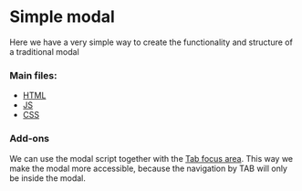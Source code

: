 # Simple modal

Here we have a very simple way to create the functionality and structure of a traditional modal

### Main files:

- [HTML](https://github.com/Hai-San/simple-code-examples/blob/main/src/modal/index.html)
- [JS](https://github.com/Hai-San/simple-code-examples/blob/main/src/modal/main.js)
- [CSS](https://github.com/Hai-San/simple-code-examples/blob/main/src/modal/style.css)

### Add-ons

We can use the modal script together with the [Tab focus area](https://github.com/Hai-San/simple-code-examples/tree/main/src/tab-focus-area). This way we make the modal more accessible, because the navigation by TAB will only be inside the modal.
